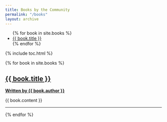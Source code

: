 ```yaml
---
title: Books by the Community
permalink: "/books"
layout: archive
---
```


<ul>
  {% for book in site.books %}
  <li><a href="/books#{{ book.title | slugify }}">{{ book.title }}</a></li>
  {% endfor %}
</ul>

{% include toc.html %}

{% for book in site.books %}
<h2><a href="{{ book.url }}">{{ book.title }}</a></h2>
<p><a href="{{ site.url }}/authors/{{ book.author | slugify }}"><b>Written by {{ book.author }}</b></a></p>
<p>{{ book.content }}</p>
<hr>
{% endfor %}
